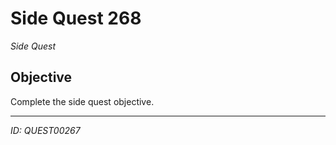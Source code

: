 # Side Quest 268

*Side Quest*

## Objective
Complete the side quest objective.

---
*ID: QUEST00267*